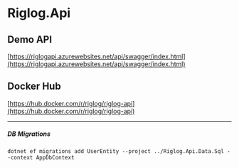 # Riglog.Api

## Demo API

[https://riglogapi.azurewebsites.net/api/swagger/index.html](https://riglogapi.azurewebsites.net/api/swagger/index.html)

## Docker Hub

[https://hub.docker.com/r/riglog/riglog-api](https://hub.docker.com/r/riglog/riglog-api)


----------


##### DB Migrations

`dotnet ef migrations add UserEntity --project ../Riglog.Api.Data.Sql --context AppDbContext`
